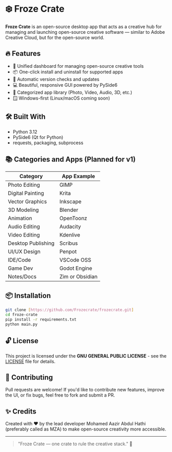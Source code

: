 # ❄️ Froze Crate

**Froze Crate** is an open-source desktop app that acts as a creative hub for managing and launching open-source creative software — similar to Adobe Creative Cloud, but for the open-source world.

## 🔥 Features

- 🎨 Unified dashboard for managing open-source creative tools
- 📦 One-click install and uninstall for supported apps
- 🔁 Automatic version checks and updates
- 💻 Beautiful, responsive GUI powered by PySide6
- 📁 Categorized app library (Photo, Video, Audio, 3D, etc.)
- 🪟 Windows-first (Linux/macOS coming soon)

## 🛠️ Built With

- Python 3.12
- PySide6 (Qt for Python)
- requests, packaging, subprocess

## 📚 Categories and Apps (Planned for v1)

| Category            | App Example     |
|---------------------|-----------------|
| Photo Editing       | GIMP            |
| Digital Painting    | Krita           |
| Vector Graphics     | Inkscape        |
| 3D Modeling         | Blender         |
| Animation           | OpenToonz       |
| Audio Editing       | Audacity        |
| Video Editing       | Kdenlive        |
| Desktop Publishing  | Scribus         |
| UI/UX Design        | Penpot          |
| IDE/Code            | VSCode OSS      |
| Game Dev            | Godot Engine    |
| Notes/Docs          | Zim or Obsidian |

## 📦 Installation

```bash
git clone [https://github.com/Frozecrate/frozecrate.git]
cd froze-crate
pip install -r requirements.txt
python main.py
```

## 🔓 License

This project is licensed under the **GNU GENERAL PUBLIC LICENSE** - see the [LICENSE](LICENSE) file for details.

## 🙌 Contributing

Pull requests are welcome! If you'd like to contribute new features, improve the UI, or fix bugs, feel free to fork and submit a PR.

## ✨ Credits

Created with ❤️ by the lead developer Mohamed Aazir Abdul Hathi (preferably called as MZA) to make open-source creativity more accessible.

---

> "Froze Crate — one crate to rule the creative stack." 🎨
